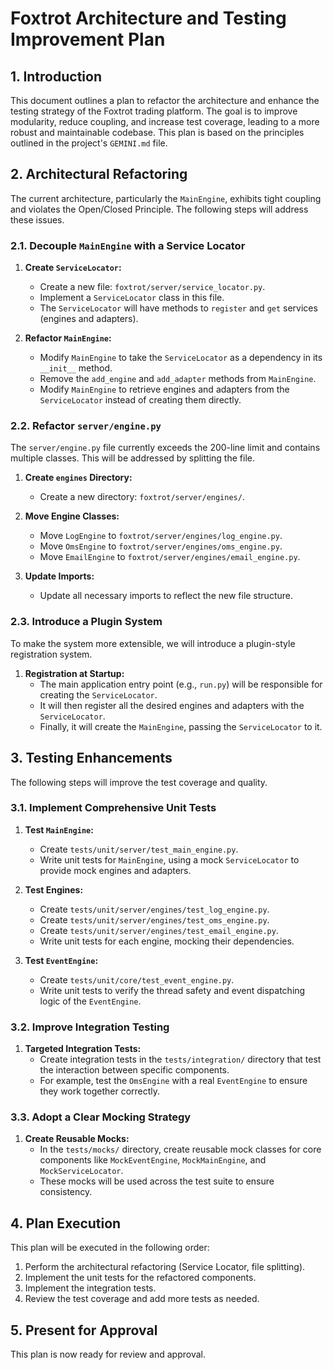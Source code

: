 
# Foxtrot Architecture and Testing Improvement Plan

## 1. Introduction

This document outlines a plan to refactor the architecture and enhance the testing strategy of the Foxtrot trading platform. The goal is to improve modularity, reduce coupling, and increase test coverage, leading to a more robust and maintainable codebase. This plan is based on the principles outlined in the project's `GEMINI.md` file.

## 2. Architectural Refactoring

The current architecture, particularly the `MainEngine`, exhibits tight coupling and violates the Open/Closed Principle. The following steps will address these issues.

### 2.1. Decouple `MainEngine` with a Service Locator

1.  **Create `ServiceLocator`:**
    *   Create a new file: `foxtrot/server/service_locator.py`.
    *   Implement a `ServiceLocator` class in this file.
    *   The `ServiceLocator` will have methods to `register` and `get` services (engines and adapters).

2.  **Refactor `MainEngine`:**
    *   Modify `MainEngine` to take the `ServiceLocator` as a dependency in its `__init__` method.
    *   Remove the `add_engine` and `add_adapter` methods from `MainEngine`.
    *   Modify `MainEngine` to retrieve engines and adapters from the `ServiceLocator` instead of creating them directly.

### 2.2. Refactor `server/engine.py`

The `server/engine.py` file currently exceeds the 200-line limit and contains multiple classes. This will be addressed by splitting the file.

1.  **Create `engines` Directory:**
    *   Create a new directory: `foxtrot/server/engines/`.

2.  **Move Engine Classes:**
    *   Move `LogEngine` to `foxtrot/server/engines/log_engine.py`.
    *   Move `OmsEngine` to `foxtrot/server/engines/oms_engine.py`.
    *   Move `EmailEngine` to `foxtrot/server/engines/email_engine.py`.

3.  **Update Imports:**
    *   Update all necessary imports to reflect the new file structure.

### 2.3. Introduce a Plugin System

To make the system more extensible, we will introduce a plugin-style registration system.

1.  **Registration at Startup:**
    *   The main application entry point (e.g., `run.py`) will be responsible for creating the `ServiceLocator`.
    *   It will then register all the desired engines and adapters with the `ServiceLocator`.
    *   Finally, it will create the `MainEngine`, passing the `ServiceLocator` to it.

## 3. Testing Enhancements

The following steps will improve the test coverage and quality.

### 3.1. Implement Comprehensive Unit Tests

1.  **Test `MainEngine`:**
    *   Create `tests/unit/server/test_main_engine.py`.
    *   Write unit tests for `MainEngine`, using a mock `ServiceLocator` to provide mock engines and adapters.

2.  **Test Engines:**
    *   Create `tests/unit/server/engines/test_log_engine.py`.
    *   Create `tests/unit/server/engines/test_oms_engine.py`.
    *   Create `tests/unit/server/engines/test_email_engine.py`.
    *   Write unit tests for each engine, mocking their dependencies.

3.  **Test `EventEngine`:**
    *   Create `tests/unit/core/test_event_engine.py`.
    *   Write unit tests to verify the thread safety and event dispatching logic of the `EventEngine`.

### 3.2. Improve Integration Testing

1.  **Targeted Integration Tests:**
    *   Create integration tests in the `tests/integration/` directory that test the interaction between specific components.
    *   For example, test the `OmsEngine` with a real `EventEngine` to ensure they work together correctly.

### 3.3. Adopt a Clear Mocking Strategy

1.  **Create Reusable Mocks:**
    *   In the `tests/mocks/` directory, create reusable mock classes for core components like `MockEventEngine`, `MockMainEngine`, and `MockServiceLocator`.
    *   These mocks will be used across the test suite to ensure consistency.

## 4. Plan Execution

This plan will be executed in the following order:

1.  Perform the architectural refactoring (Service Locator, file splitting).
2.  Implement the unit tests for the refactored components.
3.  Implement the integration tests.
4.  Review the test coverage and add more tests as needed.

## 5. Present for Approval

This plan is now ready for review and approval.
